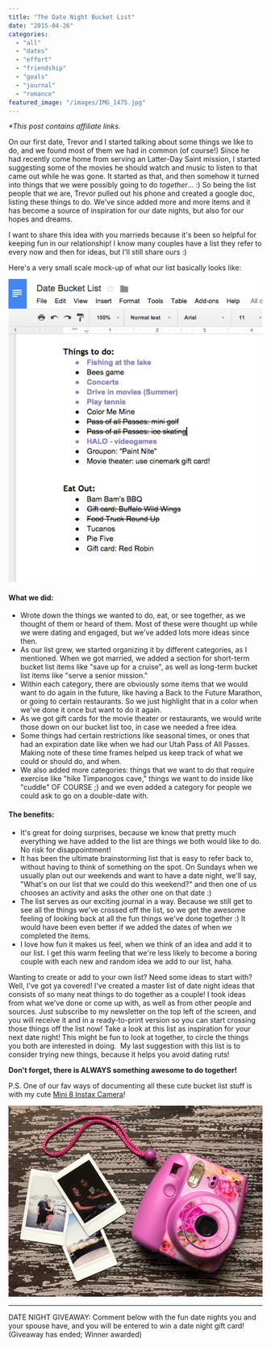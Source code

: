 ```yaml
---
title: "The Date Night Bucket List"
date: "2015-04-26"
categories: 
  - "all"
  - "dates"
  - "effort"
  - "friendship"
  - "goals"
  - "journal"
  - "romance"
featured_image: "/images/IMG_1475.jpg"
---
```


_\*This post contains affiliate links._

On our first date, Trevor and I started talking about some things we like to do, and we found most of them we had in common (of course!) Since he had recently come home from serving an Latter-Day Saint mission, I started suggesting some of the movies he should watch and music to listen to that came out while he was gone. It started as that, and then somehow it turned into things that we were possibly going to do _together_... :) So being the list people that we are, Trevor pulled out his phone and created a google doc, listing these things to do. We've since added more and more items and it has become a source of inspiration for our date nights, but also for our hopes and dreams.

I want to share this idea with you marrieds because it's been so helpful for keeping fun in our relationship! I know many couples have a list they refer to every now and then for ideas, but I'll still share ours :)

Here's a very small scale mock-up of what our list basically looks like:

[![Date night list, bucket list, couples bucket list, newlywed bucket list, things to do as a couple, date night ideas, a million date night ideas, 100 date night ideas, 100 great date night ideas 100+date night ideas](/images/correct-screenshot-list.png)](http://freshlymarried.com/wp-content/uploads/2015/04/correct-screenshot-list.png)

#### What we did:

- Wrote down the things we wanted to do, eat, or see together, as we thought of them or heard of them. Most of these were thought up while we were dating and engaged, but we've added lots more ideas since then.
- As our list grew, we started organizing it by different categories, as I mentioned. When we got married, we added a section for short-term bucket list items like "save up for a cruise", as well as long-term bucket list items like "serve a senior mission."
- Within each category, there are obviously some items that we would want to do again in the future, like having a Back to the Future Marathon, or going to certain restaurants. So we just highlight that in a color when we've done it once but want to do it again.
- As we got gift cards for the movie theater or restaurants, we would write those down on our bucket list too, in case we needed a free idea.
- Some things had certain restrictions like seasonal times, or ones that had an expiration date like when we had our Utah Pass of All Passes. Making note of these time frames helped us keep track of what we could or should do, and when.
- We also added more categories: things that we want to do that require exercise like "hike Timpanogos cave," things we want to do inside like "cuddle" OF COURSE ;) and we even added a category for people we could ask to go on a double-date with.

#### The benefits:

- It's great for doing surprises, because we know that pretty much everything we have added to the list are things we both would like to do. No risk for disappointment!
- It has been the ultimate brainstorming list that is easy to refer back to, without having to think of something on the spot. On Sundays when we usually plan out our weekends and want to have a date night, we'll say, "What's on our list that we could do this weekend?" and then one of us chooses an activity and asks the other one on that date :)
- The list serves as our exciting journal in a way. Because we still get to see all the things we've crossed off the list, so we get the awesome feeling of looking back at all the fun things we've done together :) It would have been even better if we added the dates of when we completed the items.
- I love how fun it makes us feel, when we think of an idea and add it to our list. I get this warm feeling that we're less likely to become a boring couple with each new and random idea we add to our list, haha.

Wanting to create or add to your own list? Need some ideas to start with? Well, I've got ya covered! I've created a master list of date night ideas that consists of so many neat things to do together as a couple! I took ideas from what we've done or come up with, as well as from other people and sources. Just subscribe to my newsletter on the top left of the screen, and you will receive it and in a ready-to-print version so you can start crossing those things off the list now! Take a look at this list as inspiration for your next date night! This might be fun to look at together, to circle the things you both are interested in doing.  My last suggestion with this list is to consider trying new things, because it helps you avoid dating ruts!

**Don't forget, there is ALWAYS something awesome to do together!**

P.S. One of our fav ways of documenting all these cute bucket list stuff is with my cute [Mini 8 Instax Camera](https://amzn.to/2JetcOV)!

![](/images/IMG_2346.jpg)

* * *

DATE NIGHT GIVEAWAY: Comment below with the fun date nights you and your spouse have, and you will be entered to win a date night gift card! (Giveaway has ended; Winner awarded)
